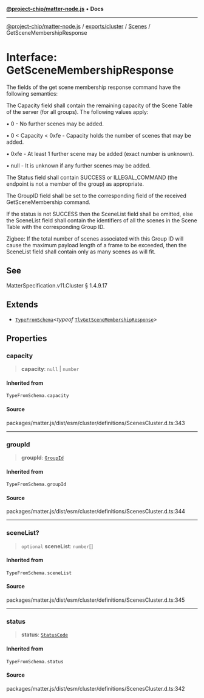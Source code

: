 [**@project-chip/matter-node.js**](../../../../../README.md) • **Docs**

***

[@project-chip/matter-node.js](../../../../../modules.md) / [exports/cluster](../../../README.md) / [Scenes](../README.md) / GetSceneMembershipResponse

# Interface: GetSceneMembershipResponse

The fields of the get scene membership response command have the following semantics:

The Capacity field shall contain the remaining capacity of the Scene Table of the server (for all groups). The
following values apply:

  • 0 - No further scenes may be added.

  • 0 < Capacity < 0xfe - Capacity holds the number of scenes that may be added.

  • 0xfe - At least 1 further scene may be added (exact number is unknown).

  • null - It is unknown if any further scenes may be added.

The Status field shall contain SUCCESS or ILLEGAL_COMMAND (the endpoint is not a member of the group) as
appropriate.

The GroupID field shall be set to the corresponding field of the received GetSceneMembership command.

If the status is not SUCCESS then the SceneList field shall be omitted, else the SceneList field shall contain
the identifiers of all the scenes in the Scene Table with the corresponding Group ID.

Zigbee: If the total number of scenes associated with this Group ID will cause the maximum payload length of a
frame to be exceeded, then the SceneList field shall contain only as many scenes as will fit.

## See

MatterSpecification.v11.Cluster § 1.4.9.17

## Extends

- [`TypeFromSchema`](../../../../tlv/README.md#typefromschemas)\<*typeof* [`TlvGetSceneMembershipResponse`](../README.md#tlvgetscenemembershipresponse)\>

## Properties

### capacity

> **capacity**: `null` \| `number`

#### Inherited from

`TypeFromSchema.capacity`

#### Source

packages/matter.js/dist/esm/cluster/definitions/ScenesCluster.d.ts:343

***

### groupId

> **groupId**: [`GroupId`](../../../../datatype/README.md#groupid)

#### Inherited from

`TypeFromSchema.groupId`

#### Source

packages/matter.js/dist/esm/cluster/definitions/ScenesCluster.d.ts:344

***

### sceneList?

> `optional` **sceneList**: `number`[]

#### Inherited from

`TypeFromSchema.sceneList`

#### Source

packages/matter.js/dist/esm/cluster/definitions/ScenesCluster.d.ts:345

***

### status

> **status**: [`StatusCode`](../../../../interaction/enumerations/StatusCode.md)

#### Inherited from

`TypeFromSchema.status`

#### Source

packages/matter.js/dist/esm/cluster/definitions/ScenesCluster.d.ts:342
